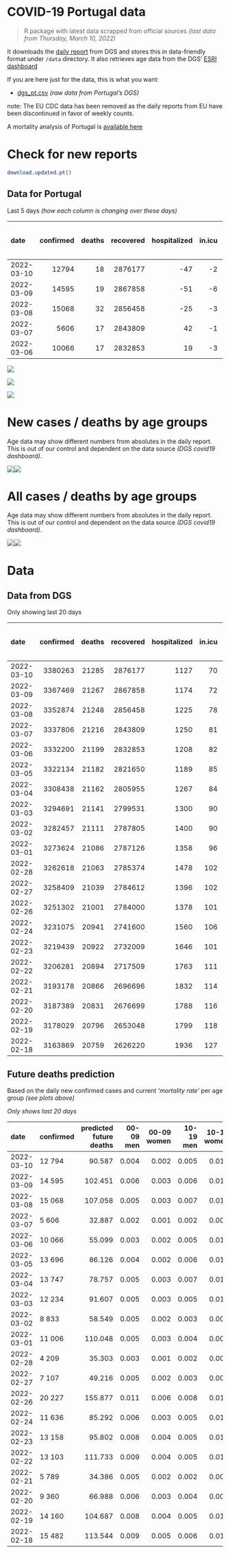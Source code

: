 COVID-19 Portugal data
================

> R package with latest data scrapped from official sources *(last data
> from Thursday, March 10, 2022)*

It downloads the [daily
report](https://covid19.min-saude.pt/relatorio-de-situacao/) from DGS
and stores this in data-friendly format under `/data` directory. It also
retrieves age data from the DGS’ [ESRI
dashboard](https://covid19.min-saude.pt/ponto-de-situacao-atual-em-portugal/)

If you are here just for the data, this is what you want:

-   [dgs\_pt.csv](raw/master/data/dgs_pt.csv) *(raw data from Portugal’s
    DGS)*

note: The EU CDC data has been removed as the daily reports from EU have
been discontinued in favor of weekly counts.

A mortality analysis of Portugal is [available
here](https://averissimo.github.io/covid19-analysis/mortality.html)

# Check for new reports

``` r
download.updated.pt()
```

## Data for Portugal

Last 5 days *(how each column is changing over these days)*

| date       | confirmed | deaths | recovered | hospitalized | in.icu | first vaccine | second vaccine | confirmed m 00-09 | confirmed w 00-09 | confirmed m 10-19 | confirmed w 10-19 | confirmed m 20-29 | confirmed w 20-29 | confirmed m 30-39 | confirmed w 30-39 | confirmed m 40-49 | confirmed w 40-49 | confirmed m 50-59 | confirmed w 50-59 | confirmed m 60-69 | confirmed w 60-69 | confirmed m 70-79 | confirmed w 70-79 | confirmed m 80+ | confirmed w 80+ | death m 00-09 | death w 00-09 | death m 10-19 | death w 10-19 | death m 20-29 | death w 20-29 | death m 30-39 | death w 30-39 | death m 40-49 | death w 40-49 | death m 50-59 | death w 50-59 | death m 60-69 | death w 60-69 | death m 70-79 | death w 70-79 | death m 80+ | death w 80+ | contacts |
|:-----------|----------:|-------:|----------:|-------------:|-------:|--------------:|---------------:|------------------:|------------------:|------------------:|------------------:|------------------:|------------------:|------------------:|------------------:|------------------:|------------------:|------------------:|------------------:|------------------:|------------------:|------------------:|------------------:|----------------:|----------------:|--------------:|--------------:|--------------:|--------------:|--------------:|--------------:|--------------:|--------------:|--------------:|--------------:|--------------:|--------------:|--------------:|--------------:|--------------:|--------------:|------------:|------------:|---------:|
| 2022-03-10 |     12794 |     18 |   2876177 |          -47 |     -2 |            NA |             NA |               394 |               393 |              1166 |              1222 |               918 |              1033 |               721 |               951 |               845 |              1310 |               632 |               960 |               432 |               536 |               331 |               376 |             200 |             359 |             0 |             0 |             0 |             0 |             0 |             0 |             0 |             0 |             0 |             0 |             0 |             0 |             0 |             0 |             2 |             2 |           8 |           6 |    -2570 |
| 2022-03-09 |     14595 |     19 |   2867858 |          -51 |     -6 |            NA |             NA |               496 |               473 |              1422 |              1593 |              1011 |              1310 |               781 |              1075 |               923 |              1345 |               687 |              1023 |               463 |               586 |               351 |               391 |             238 |             414 |             0 |             0 |             0 |             0 |             0 |             0 |             0 |             0 |             0 |             0 |             1 |             0 |             1 |             0 |             0 |             1 |           4 |          12 |    -2966 |
| 2022-03-08 |     15068 |     32 |   2856458 |          -25 |     -3 |            NA |             NA |               435 |               478 |              1534 |              1708 |               989 |              1207 |               755 |              1014 |               946 |              1548 |               704 |              1074 |               498 |               677 |               391 |               439 |             258 |             393 |             0 |             0 |             0 |             0 |             0 |             0 |             0 |             0 |             0 |             0 |             3 |             0 |             4 |             0 |             3 |             2 |          10 |          10 |    -4198 |
| 2022-03-07 |      5606 |     17 |   2843809 |           42 |     -1 |            NA |             NA |               184 |               215 |               573 |               720 |               434 |               508 |               308 |               419 |               362 |               578 |               219 |               343 |               117 |               160 |               111 |               137 |              76 |             136 |             0 |             0 |             0 |             0 |             0 |             0 |             0 |             0 |             0 |             0 |             0 |             0 |             1 |             0 |             0 |             1 |           5 |          10 |    98300 |
| 2022-03-06 |     10066 |     17 |   2832853 |           19 |     -3 |            NA |             NA |               307 |               292 |              1119 |              1438 |               755 |              1019 |               515 |               731 |               634 |               912 |               390 |               581 |               261 |               364 |               185 |               219 |             128 |             215 |             0 |             0 |             0 |             0 |             0 |             0 |             0 |             0 |             1 |             0 |             0 |             0 |             1 |             1 |             0 |             1 |           5 |           8 |        0 |

![](README_files/figure-gfm/totals-1.svg)<!-- -->

![](README_files/figure-gfm/differential-1.svg)<!-- -->

![](README_files/figure-gfm/differential_7days-1.svg)<!-- -->

# New cases / deaths by age groups

Age data may show different numbers from absolutes in the daily report.
This is out of our control and dependent on the data source *(DGS
covid19 dashboard)*.

![](README_files/figure-gfm/new_cases_deaths-1.svg)<!-- -->![](README_files/figure-gfm/new_cases_deaths-2.svg)<!-- -->

# All cases / deaths by age groups

Age data may show different numbers from absolutes in the daily report.
This is out of our control and dependent on the data source *(DGS
covid19 dashboard)*.

![](README_files/figure-gfm/total_cases_deaths-1.svg)<!-- -->![](README_files/figure-gfm/total_cases_deaths-2.svg)<!-- -->

# Data

## Data from DGS

Only showing last 20 days

| date       | confirmed | deaths | recovered | hospitalized | in.icu | confirmed m 00-09 | confirmed w 00-09 | confirmed m 10-19 | confirmed w 10-19 | confirmed m 20-29 | confirmed w 20-29 | confirmed m 30-39 | confirmed w 30-39 | confirmed m 40-49 | confirmed w 40-49 | confirmed m 50-59 | confirmed w 50-59 | confirmed m 60-69 | confirmed w 60-69 | confirmed m 70-79 | confirmed w 70-79 | confirmed m 80+ | confirmed w 80+ | death m 00-09 | death w 00-09 | death m 10-19 | death w 10-19 | death m 20-29 | death w 20-29 | death m 30-39 | death w 30-39 | death m 40-49 | death w 40-49 | death m 50-59 | death w 50-59 | death m 60-69 | death w 60-69 | death m 70-79 | death w 70-79 | death m 80+ | death w 80+ | first vaccine | second vaccine | contacts |
|:-----------|----------:|-------:|----------:|-------------:|-------:|------------------:|------------------:|------------------:|------------------:|------------------:|------------------:|------------------:|------------------:|------------------:|------------------:|------------------:|------------------:|------------------:|------------------:|------------------:|------------------:|----------------:|----------------:|--------------:|--------------:|--------------:|--------------:|--------------:|--------------:|--------------:|--------------:|--------------:|--------------:|--------------:|--------------:|--------------:|--------------:|--------------:|--------------:|------------:|------------:|--------------:|---------------:|---------:|
| 2022-03-10 |   3380263 |  21285 |   2876177 |         1127 |     70 |            177601 |            169738 |            233095 |            234204 |            248441 |            270240 |            241267 |            288195 |            258715 |            325270 |            179385 |            221718 |            114590 |            132194 |             69349 |             78969 |           46890 |           87402 |             2 |             1 |             1 |             2 |            11 |             8 |            34 |            22 |           138 |            85 |           444 |           189 |          1333 |           610 |          2861 |          1741 |        6370 |        7433 |            NA |             NA |    88566 |
| 2022-03-09 |   3367469 |  21267 |   2867858 |         1174 |     72 |            177207 |            169345 |            231929 |            232982 |            247523 |            269207 |            240546 |            287244 |            257870 |            323960 |            178753 |            220758 |            114158 |            131658 |             69018 |             78593 |           46690 |           87043 |             2 |             1 |             1 |             2 |            11 |             8 |            34 |            22 |           138 |            85 |           444 |           189 |          1333 |           610 |          2859 |          1739 |        6362 |        7427 |            NA |             NA |    91136 |
| 2022-03-08 |   3352874 |  21248 |   2856458 |         1225 |     78 |            176711 |            168872 |            230507 |            231389 |            246512 |            267897 |            239765 |            286169 |            256947 |            322615 |            178066 |            219735 |            113695 |            131072 |             68667 |             78202 |           46452 |           86629 |             2 |             1 |             1 |             2 |            11 |             8 |            34 |            22 |           138 |            85 |           443 |           189 |          1332 |           610 |          2859 |          1738 |        6358 |        7415 |            NA |             NA |    94102 |
| 2022-03-07 |   3337806 |  21216 |   2843809 |         1250 |     81 |            176276 |            168394 |            228973 |            229681 |            245523 |            266690 |            239010 |            285155 |            256001 |            321067 |            177362 |            218661 |            113197 |            130395 |             68276 |             77763 |           46194 |           86236 |             2 |             1 |             1 |             2 |            11 |             8 |            34 |            22 |           138 |            85 |           440 |           189 |          1328 |           610 |          2856 |          1736 |        6348 |        7405 |            NA |             NA |    98300 |
| 2022-03-06 |   3332200 |  21199 |   2832853 |         1208 |     82 |            176092 |            168179 |            228400 |            228961 |            245089 |            266182 |            238702 |            284736 |            255639 |            320489 |            177143 |            218318 |            113080 |            130235 |             68165 |             77626 |           46118 |           86100 |             2 |             1 |             1 |             2 |            11 |             8 |            34 |            22 |           138 |            85 |           440 |           189 |          1327 |           610 |          2856 |          1735 |        6343 |        7395 |            NA |             NA |        0 |
| 2022-03-05 |   3322134 |  21182 |   2821650 |         1189 |     85 |            175785 |            167887 |            227281 |            227523 |            244334 |            265163 |            238187 |            284005 |            255005 |            319577 |            176753 |            217737 |            112819 |            129871 |             67980 |             77407 |           45990 |           85885 |             2 |             1 |             1 |             2 |            11 |             8 |            34 |            22 |           137 |            85 |           440 |           189 |          1326 |           609 |          2856 |          1734 |        6338 |        7387 |            NA |             NA |        0 |
| 2022-03-04 |   3308438 |  21162 |   2805955 |         1267 |     84 |            175392 |            167508 |            225792 |            225507 |            243246 |            263690 |            237476 |            283097 |            254267 |            318435 |            176233 |            216980 |            112432 |            129398 |             67676 |             77062 |           45811 |           85508 |             2 |             1 |             1 |             2 |            11 |             8 |            34 |            22 |           137 |            85 |           439 |           189 |          1325 |           609 |          2852 |          1734 |        6332 |        7379 |            NA |             NA |   113584 |
| 2022-03-03 |   3294691 |  21141 |   2799531 |         1300 |     90 |            174921 |            167030 |            224252 |            223440 |            242291 |            262378 |            236789 |            282142 |            253481 |            317191 |            175688 |            216208 |            112061 |            128919 |             67403 |             76747 |           45641 |           85180 |             2 |             1 |             1 |             2 |            11 |             8 |            34 |            22 |           137 |            85 |           439 |           189 |          1323 |           609 |          2845 |          1732 |        6328 |        7373 |            NA |             NA |   131854 |
| 2022-03-02 |   3282457 |  21111 |   2787805 |         1400 |     90 |            174461 |            166577 |            223033 |            221991 |            241477 |            261352 |            236130 |            281200 |            252679 |            316096 |            175219 |            215484 |            111699 |            128416 |             67084 |             76418 |           45420 |           84805 |             2 |             1 |             1 |             2 |            11 |             8 |            34 |            22 |           137 |            85 |           439 |           188 |          1323 |           608 |          2843 |          1727 |        6319 |        7361 |            NA |             NA |   157575 |
| 2022-03-01 |   3273624 |  21086 |   2787126 |         1358 |     96 |            174019 |            166160 |            222221 |            221023 |            240884 |            260569 |            235638 |            280520 |            252111 |            315300 |            174828 |            214939 |            111445 |            128099 |             66911 |             76200 |           45266 |           84580 |             2 |             1 |             1 |             2 |            11 |             8 |            34 |            22 |           137 |            85 |           438 |           188 |          1322 |           608 |          2835 |          1726 |        6311 |        7355 |            NA |             NA |   158426 |
| 2022-02-28 |   3262618 |  21063 |   2785374 |         1478 |    102 |            173555 |            165697 |            221287 |            220009 |            240272 |            259773 |            235118 |            279746 |            251433 |            314286 |            174292 |            214151 |            111056 |            127566 |             66554 |             75816 |           44990 |           84115 |             2 |             1 |             1 |             2 |            11 |             8 |            33 |            22 |           137 |            85 |           438 |           188 |          1321 |           606 |          2832 |          1726 |        6305 |        7345 |            NA |             NA |   159091 |
| 2022-02-27 |   3258409 |  21039 |   2784612 |         1396 |    102 |            173314 |            165473 |            220927 |            219661 |            240040 |            259435 |            234876 |            279439 |            251175 |            313881 |            174094 |            213882 |            110916 |            127392 |             66430 |             75700 |           44898 |           83978 |             2 |             1 |             1 |             2 |            11 |             8 |            33 |            22 |           137 |            85 |           438 |           187 |          1321 |           606 |          2827 |          1724 |        6298 |        7336 |            NA |             NA |   159499 |
| 2022-02-26 |   3251302 |  21001 |   2784000 |         1378 |    101 |            172910 |            165091 |            220305 |            219014 |            239654 |            258926 |            234469 |            278902 |            250701 |            313186 |            173785 |            213421 |            110670 |            127053 |             66250 |             75508 |           44794 |           83775 |             2 |             1 |             1 |             2 |            11 |             8 |            33 |            22 |           137 |            85 |           437 |           187 |          1320 |           605 |          2821 |          1719 |        6286 |        7324 |            NA |             NA |   426472 |
| 2022-02-24 |   3231075 |  20941 |   2741600 |         1560 |    106 |            171921 |            164141 |            218489 |            217207 |            238335 |            257259 |            233307 |            277356 |            249501 |            311409 |            172881 |            212108 |            109918 |            126179 |             65730 |             74894 |           44438 |           83130 |             2 |             1 |             1 |             2 |            11 |             8 |            33 |            22 |           137 |            85 |           437 |           187 |          1320 |           603 |          2809 |          1717 |        6261 |        7305 |            NA |             NA |   448694 |
| 2022-02-23 |   3219439 |  20922 |   2732009 |         1646 |    101 |            171366 |            163603 |            217439 |            216043 |            237599 |            256316 |            232667 |            276356 |            248731 |            310335 |            172416 |            211436 |            109556 |            125690 |             65452 |             74557 |           44240 |           82773 |             2 |             1 |             1 |             2 |            11 |             8 |            33 |            22 |           137 |            85 |           435 |           187 |          1320 |           601 |          2808 |          1716 |        6255 |        7298 |            NA |             NA |   459334 |
| 2022-02-22 |   3206281 |  20894 |   2717509 |         1763 |    111 |            170648 |            162895 |            216209 |            214732 |            236769 |            255215 |            231932 |            275353 |            247966 |            309190 |            171852 |            210652 |            109159 |            125159 |             65129 |             74175 |           44016 |           82379 |             2 |             1 |             1 |             2 |            11 |             8 |            33 |            22 |           137 |            85 |           434 |           187 |          1319 |           599 |          2805 |          1716 |        6249 |        7283 |            NA |             NA |   474904 |
| 2022-02-21 |   3193178 |  20866 |   2696696 |         1832 |    114 |            169890 |            162242 |            215037 |            213525 |            236044 |            254327 |            231231 |            274400 |            247185 |            307998 |            171288 |            209785 |            108668 |            124551 |             64762 |             73743 |           43765 |           81893 |             2 |             1 |             1 |             2 |            11 |             8 |            33 |            22 |           136 |            85 |           433 |           187 |          1319 |           598 |          2800 |          1715 |        6243 |        7270 |            NA |             NA |   489997 |
| 2022-02-20 |   3187389 |  20831 |   2676699 |         1788 |    116 |            169466 |            161897 |            214488 |            213004 |            235715 |            253900 |            230863 |            273940 |            246800 |            307484 |            171045 |            209413 |            108489 |            124326 |             64643 |             73627 |           43677 |           81770 |             2 |             1 |             1 |             2 |            11 |             8 |            33 |            22 |           134 |            85 |           432 |           186 |          1318 |           595 |          2797 |          1713 |        6234 |        7257 |            NA |             NA |   505037 |
| 2022-02-19 |   3178029 |  20796 |   2653048 |         1799 |    118 |            168899 |            161338 |            213660 |            212162 |            235175 |            253197 |            230335 |            273202 |            246174 |            306586 |            170675 |            208848 |            108223 |            123939 |             64413 |             73355 |           43515 |           81506 |             2 |             1 |             1 |             2 |            11 |             8 |            33 |            22 |           134 |            85 |           432 |           186 |          1315 |           593 |          2790 |          1710 |        6225 |        7246 |            NA |             NA |   521186 |
| 2022-02-18 |   3163869 |  20759 |   2626220 |         1936 |    127 |            168173 |            160622 |            212476 |            210848 |            234289 |            252152 |            229465 |            272075 |            245199 |            305285 |            170044 |            207949 |            107738 |            123379 |             64063 |             72946 |           43265 |           81088 |             2 |             1 |             1 |             2 |            11 |             8 |            33 |            22 |           134 |            85 |           431 |           185 |          1314 |           592 |          2785 |          1704 |        6212 |        7237 |            NA |             NA |   534151 |

## Future deaths prediction

Based on the daily new confirmed cases and current *‘mortality rate’*
per age group *(see plots above)*

*Only shows last 20 days*

| date       | confirmed | predicted future deaths | 00-09 men | 00-09 women | 10-19 men | 10-19 women | 20-29 men | 20-29 women | 30-39 men | 30-39 women | 40-49 men | 40-49 women | 50-59 men | 50-59 women | 60-69 men | 60-69 women | 70-79 men | 70-79 women | 80+ men | 80+ women |
|:-----------|:----------|------------------------:|----------:|------------:|----------:|------------:|----------:|------------:|----------:|------------:|----------:|------------:|----------:|------------:|----------:|------------:|----------:|------------:|--------:|----------:|
| 2022-03-10 | 12 794    |                  90.587 |     0.004 |       0.002 |     0.005 |       0.010 |     0.041 |       0.031 |     0.102 |       0.073 |     0.451 |       0.342 |     1.564 |       0.818 |     5.025 |       2.473 |    13.655 |       8.290 |  27.170 |    30.531 |
| 2022-03-09 | 14 595    |                 102.451 |     0.006 |       0.003 |     0.006 |       0.014 |     0.045 |       0.039 |     0.110 |       0.082 |     0.492 |       0.351 |     1.700 |       0.872 |     5.386 |       2.704 |    14.481 |       8.620 |  32.332 |    35.208 |
| 2022-03-08 | 15 068    |                 107.058 |     0.005 |       0.003 |     0.007 |       0.015 |     0.044 |       0.036 |     0.106 |       0.077 |     0.505 |       0.405 |     1.742 |       0.916 |     5.793 |       3.124 |    16.131 |       9.678 |  35.049 |    33.422 |
| 2022-03-07 | 5 606     |                  32.887 |     0.002 |       0.001 |     0.002 |       0.006 |     0.019 |       0.015 |     0.043 |       0.032 |     0.193 |       0.151 |     0.542 |       0.292 |     1.361 |       0.738 |     4.579 |       3.020 |  10.325 |    11.566 |
| 2022-03-06 | 10 066    |                  55.099 |     0.003 |       0.002 |     0.005 |       0.012 |     0.033 |       0.030 |     0.073 |       0.056 |     0.338 |       0.238 |     0.965 |       0.495 |     3.036 |       1.680 |     7.632 |       4.828 |  17.389 |    18.284 |
| 2022-03-05 | 13 696    |                  86.126 |     0.004 |       0.002 |     0.006 |       0.017 |     0.048 |       0.044 |     0.100 |       0.069 |     0.394 |       0.298 |     1.287 |       0.645 |     4.502 |       2.183 |    12.542 |       7.606 |  24.317 |    32.062 |
| 2022-03-04 | 13 747    |                  78.757 |     0.005 |       0.003 |     0.007 |       0.018 |     0.042 |       0.039 |     0.097 |       0.073 |     0.419 |       0.325 |     1.349 |       0.658 |     4.316 |       2.210 |    11.263 |       6.945 |  23.094 |    27.894 |
| 2022-03-03 | 12 234    |                  91.607 |     0.005 |       0.003 |     0.005 |       0.012 |     0.036 |       0.030 |     0.093 |       0.072 |     0.428 |       0.286 |     1.161 |       0.617 |     4.211 |       2.321 |    13.160 |       7.253 |  30.023 |    31.891 |
| 2022-03-02 | 8 833     |                  58.549 |     0.005 |       0.002 |     0.003 |       0.008 |     0.026 |       0.023 |     0.069 |       0.052 |     0.303 |       0.208 |     0.968 |       0.465 |     2.955 |       1.463 |     7.137 |       4.806 |  20.921 |    19.135 |
| 2022-03-01 | 11 006    |                 110.048 |     0.005 |       0.003 |     0.004 |       0.009 |     0.027 |       0.024 |     0.073 |       0.059 |     0.362 |       0.265 |     1.327 |       0.672 |     4.525 |       2.459 |    14.728 |       8.466 |  37.495 |    39.545 |
| 2022-02-28 | 4 209     |                  35.303 |     0.003 |       0.001 |     0.002 |       0.003 |     0.010 |       0.010 |     0.034 |       0.023 |     0.138 |       0.106 |     0.490 |       0.229 |     1.629 |       0.803 |     5.116 |       2.557 |  12.498 |    11.651 |
| 2022-02-27 | 7 107     |                  49.216 |     0.005 |       0.002 |     0.003 |       0.006 |     0.017 |       0.015 |     0.057 |       0.041 |     0.253 |       0.182 |     0.765 |       0.393 |     2.862 |       1.564 |     7.426 |       4.233 |  14.128 |    17.264 |
| 2022-02-26 | 20 227    |                 155.877 |     0.011 |       0.006 |     0.008 |       0.015 |     0.058 |       0.049 |     0.164 |       0.118 |     0.640 |       0.464 |     2.238 |       1.119 |     8.748 |       4.033 |    21.453 |      13.537 |  48.363 |    54.853 |
| 2022-02-24 | 11 636    |                  85.292 |     0.006 |       0.003 |     0.005 |       0.010 |     0.033 |       0.028 |     0.090 |       0.076 |     0.411 |       0.281 |     1.151 |       0.573 |     4.211 |       2.256 |    11.469 |       7.430 |  26.898 |    30.361 |
| 2022-02-23 | 13 158    |                  95.802 |     0.008 |       0.004 |     0.005 |       0.011 |     0.037 |       0.033 |     0.104 |       0.077 |     0.408 |       0.299 |     1.396 |       0.668 |     4.618 |       2.450 |    13.325 |       8.422 |  30.430 |    33.507 |
| 2022-02-22 | 13 103    |                 111.733 |     0.009 |       0.004 |     0.005 |       0.010 |     0.032 |       0.026 |     0.099 |       0.073 |     0.417 |       0.311 |     1.396 |       0.739 |     5.712 |       2.806 |    15.141 |       9.524 |  34.098 |    41.331 |
| 2022-02-21 | 5 789     |                  34.386 |     0.005 |       0.002 |     0.002 |       0.004 |     0.015 |       0.013 |     0.052 |       0.035 |     0.205 |       0.134 |     0.601 |       0.317 |     2.082 |       1.038 |     4.909 |       2.557 |  11.955 |    10.460 |
| 2022-02-20 | 9 360     |                  66.988 |     0.006 |       0.003 |     0.004 |       0.007 |     0.024 |       0.021 |     0.074 |       0.056 |     0.334 |       0.235 |     0.916 |       0.482 |     3.094 |       1.786 |     9.489 |       5.997 |  22.008 |    22.452 |
| 2022-02-19 | 14 160    |                 104.687 |     0.008 |       0.004 |     0.005 |       0.011 |     0.039 |       0.031 |     0.123 |       0.086 |     0.520 |       0.340 |     1.562 |       0.766 |     5.642 |       2.584 |    14.439 |       9.017 |  33.962 |    35.548 |
| 2022-02-18 | 15 482    |                 113.544 |     0.009 |       0.005 |     0.006 |       0.012 |     0.046 |       0.038 |     0.133 |       0.096 |     0.494 |       0.381 |     1.507 |       0.759 |     6.072 |       2.815 |    14.439 |       9.282 |  36.544 |    40.906 |
